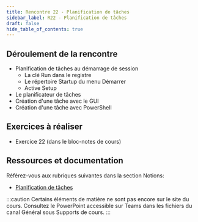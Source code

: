 ```yaml
---
title: Rencontre 22 - Planification de tâches
sidebar_label: R22 - Planification de tâches
draft: false
hide_table_of_contents: true
---
```


## Déroulement de la rencontre

- Planification de tâches au démarrage de session
  - La clé Run dans le registre
  - Le répertoire Startup du menu Démarrer
  - Active Setup
- Le planificateur de tâches
- Création d'une tâche avec le GUI
- Création d'une tâche avec PowerShell
  

## Exercices à réaliser

- Exercice 22 (dans le bloc-notes de cours)
  

## Ressources et documentation

Référez-vous aux rubriques suivantes dans la section Notions:
- [Planification de tâches](/notions/windows/planification)

:::caution
Certains éléments de matière ne sont pas encore sur le site du cours. Consultez le PowerPoint accessible sur Teams dans les fichiers du canal Général sous Supports de cours.
:::


